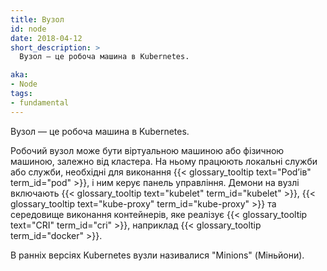 ```yaml
---
title: Вузол
id: node
date: 2018-04-12
short_description: >
  Вузол — це робоча машина в Kubernetes.

aka:
- Node
tags:
- fundamental
---
```

Вузол — це робоча машина в Kubernetes.

<!--more-->

Робочий вузол може бути віртуальною машиною або фізичною машиною, залежно від кластера. На ньому працюють локальні служби або служби, необхідні для виконання {{< glossary_tooltip text="Podʼів" term_id="pod" >}}, і ним керує панель управління. Демони на вузлі включають {{< glossary_tooltip text="kubelet" term_id="kubelet" >}}, {{< glossary_tooltip text="kube-proxy" term_id="kube-proxy" >}} та середовище виконання контейнерів, яке реалізує {{< glossary_tooltip text="CRI" term_id="cri" >}}, наприклад {{< glossary_tooltip term_id="docker" >}}.

В ранніх версіях Kubernetes вузли називалися "Minions" (Міньйони).
